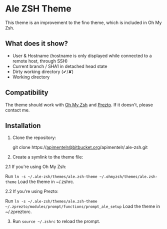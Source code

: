 Ale ZSH Theme
=============

This theme is an improvement to the fino theme, which is included in Oh My Zsh.

What does it show?
------------------

- User & Hostname (hostname is only displayed while connected to a remote host, through SSH)
- Current branch / SHA1 in detached head state
- Dirty working directory (✔/✘)
- Working directory

Compatibility
-------------
The theme should work with [Oh My Zsh](http://ohmyz.sh) and [Prezto](https://github.com/sorin-ionescu/prezto). If it doesn't, please contact me.

Installation
------------
  1. Clone the repository:

        git clone https://apimentelr@bitbucket.org/apimentelr/.ale-zsh.git

  2. Create a symlink to the theme file:

  2.1 If you're using Oh My Zsh:

  Run `ln -s ~/.ale-zsh/themes/ale.zsh-theme ~/.ohmyzsh/themes/ale.zsh-theme`
  Load the theme in ~/.zshrc.

  2.2 If you're using Prezto:

  Run `ln -s ~/.ale-zsh/themes/ale.zsh-theme ~/.zprezto/modules/prompt/functions/prompt_ale_setup`
  Load the theme in ~/.zpreztorc.

  3. Run `source ~/.zshrc` to reload the prompt.

